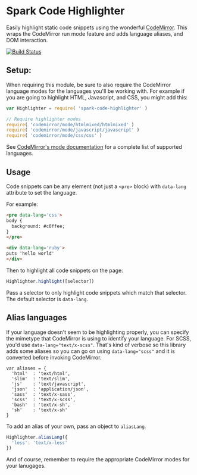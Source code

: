 # Spark Code Highlighter

Easily highlight static code snippets using the wonderful
[CodeMirror](https://codemirror.net/). This wraps the CodeMirror run mode
feature and adds language aliases, and DOM interaction.

[![Build Status](http://img.shields.io/travis/spark-engine/spark-code-highlighter.svg?style=flat-square)](https://travis-ci.org/spark-engine/spark-code-highlighter)

## Setup:

When requiring this module, be sure to also require the CodeMirror
language modes for the languages you'll be working with. For example if
you are going to highlight HTML, Javascript, and CSS, you might add this:

```javascript
var Highlighter = require( 'spark-code-highlighter' )

// Require highlighter modes
require( 'codemirror/mode/htmlmixed/htmlmixed' )
require( 'codemirror/mode/javascript/javascript' )
require( 'codemirror/mode/css/css' )
```

See [CodeMirror's mode documentation](https://codemirror.net/mode/) for a complete list of supported languages.

## Usage

Code snippets can be any element (not just a `<pre>` block) with `data-lang` attribute to set the language.

For example:

```html
<pre data-lang='css'>
body {
  background: #c0ffee;
}
</pre>

<div data-lang='ruby'>
puts 'hello world'
</div>
```

Then to highlight all code snippets on the page:

```javascript
Highlighter.highlight([selector])
```

Pass a selector to only highlight code snippets which match that selector. The default selector is `data-lang`.

## Alias languages

If your language doesn't seem to be highlighting properly, you can specify
the mimetype that CodeMirror is using to identify your language. For SCSS, you'd use `data-lang="text/x-scss"`. That's kind of verbose so this library adds some aliases so you can go on using `data-lang="scss"` and it is converted before invoking CodeMirror.

```
var aliases = {
  'html'  : 'text/html',
  'slim'  : 'text/slim',
  'js'    : 'text/javascript',
  'json'  : 'application/json',
  'sass'  : 'text/x-sass',
  'scss'  : 'text/x-scss',
  'bash'  : 'text/x-sh',
  'sh'    : 'text/x-sh'
}
```

To add an alias of your own, pass an object to `aliasLang`.

```js
Highlighter.aliasLang({
  'less': 'text/x-less'
})
```

And of course, remember to require the appropriate CodeMirror modes for your lanugages.
